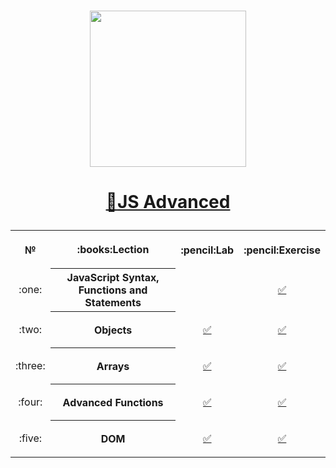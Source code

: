 # <a href="https://softuni.bg"><p align="center">
 <p align="center"><img src="http://spaceappschallengebulgaria.eu/sites/default/files/softuni.png" width = 250 /></p><p></a>

# <a href="https://softuni.bg/trainings/2447/js-advanced-september-2019"><p align="center">:book:JS Advanced<p></a>

<table>
<tr>
  <th>
   <p align="center">
    №
  </th>
  <th>
   <p align="center">
    :books:Lection
  </th>
  <th>
   <p align="center">
    :pencil:Lab
  </th>
  <th>
   <p align="center">
   :pencil:Exercise
  </th>
</tr>
  
<tr>
  <td>
   <p align="center">
    :one:
  </td>
  <th>
    JavaScript Syntax, Functions and Statements
  </th>
  <td>
   <p align="center">
      <a
         https://github.com/ErayErol/JSAdvanced/tree/master/JS%20Advanced%20%202019.09.16/01.%20JavaScript%20Syntax%2C%20Functions%20and%20Statements/LAB✅
   </a>
  </td>
  <td> 
   <p align="center">
         <a 
         href="">✅
   </a>
  </td>
</tr>
    
<tr>
  <td>
   <p align="center">
    :two:
  </td>
  <th>
    Objects
  </th>
  <td>
   <p align="center">
      <a 
         href="">✅
   </a>
  </td>
  <td> 
   <p align="center">
         <a 
         href="">✅
   </a>
  </td>
</tr>

<tr>
  <td>
   <p align="center">
    :three:
  </td>
  <th>
    Arrays
  </th>
  <td>
   <p align="center">
      <a 
         href="">✅
   </a>
  </td>
  <td> 
   <p align="center">
         <a 
         href="">✅
   </a>
  </td>
</tr>

<tr>
  <td>
   <p align="center">
    :four:
  </td>
  <th>
    Advanced Functions
  </th>
  <td>
   <p align="center">
      <a 
         href="">✅
   </a>
  </td>
  <td> 
   <p align="center">
         <a 
         href="">✅
   </a>
  </td>
</tr>

<tr>
  <td>
   <p align="center">
    :five:
  </td>
  <th>
    DOM
  </th>
  <td>
   <p align="center">
      <a 
         href="https://github.com/ErayErol/CSharp-OOP/tree/master/2019.02.25%20-%20C%23%20OPP/01.%20Working%20with%20Abstraction/LAB">✅
   </a>
  </td>
  <td> 
   <p align="center">
         <a 
         href="">✅
   </a>
  </td>
</tr>
